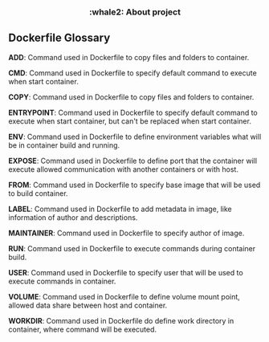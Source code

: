 <h3 align="center">
  :whale2: About project
</h3>


## Dockerfile Glossary

**ADD**: Command used in Dockerfile to copy files and folders to container.

**CMD**: Command used in Dockerfile to specify default command to execute when start container.

**COPY**: Command used in Dockerfile to copy files and folders to container.

**ENTRYPOINT**: Command used in Dockerfile to specify default command to execute when start container, but can't be replaced when start container.

**ENV**: Command used in Dockerfile to define environment variables what will be in container build and running.

**EXPOSE**: Command used in Dockerfile to define port that the container will execute allowed communication with another containers or with host.

**FROM**: Command used in Dockerfile to specify base image that will be used to build container.

**LABEL**: Command used in Dockerfile to add metadata in image, like information of author and descriptions.

**MAINTAINER**: Command used in Dockerfile to specify author of image.

**RUN**: Command used in Dockerfile to execute commands during container build.

**USER**: Command used in Dockerfile to specify user that will be used to execute commands in container.

**VOLUME**: Command used in Dockerfile to define volume mount point, allowed data share between host and container.

**WORKDIR**: Command used in Dockerfile do define work directory in container, where command will be executed.
